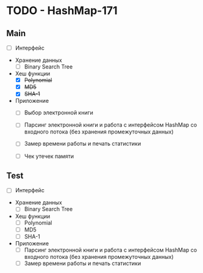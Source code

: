 # TODO - HashMap-171

## Main

- [ ] Интерфейс

- Хранение данных
  - [ ] Binary Search Tree

- Хеш функции
  - [x] ~~Polynomial~~
  - [x] ~~MD5~~
  - [x] ~~SHA-1~~

- Приложение
  - [ ] Выбор электронной книги
  - [ ] Парсинг электронной книги и работа с интерфейсом HashMap со входного потока (без хранения промежуточных данных)
  - [ ] Замер времени работы и печать статистики
  - [ ] Чек утечек памяти


## Test

- [ ] Интерфейс

- Хранение данных
  - [ ] Binary Search Tree

- Хеш функции
  - [ ] Polynomial
  - [ ] MD5
  - [ ] SHA-1

- Приложение
  - [ ] Парсинг электронной книги и работа с интерфейсом HashMap со входного потока (без хранения промежуточных данных)
  - [ ] Замер времени работы и печать статистики
